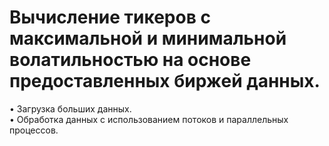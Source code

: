 # Вычисление тикеров с максимальной и минимальной волатильностью на основе предоставленных биржей данных.

• Загрузка больших данных.  
• Обработка данных с использованием потоков и параллельных процессов. 
